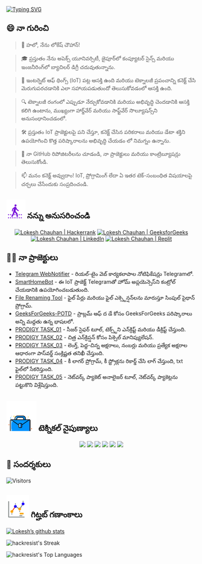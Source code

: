 [![Typing SVG](https://readme-typing-svg.demolab.com?font=Fira+Code&pause=1000&center=true&vCenter=true&width=735&lines=%F0%9F%91%8B%E0%B0%B9%E0%B0%B2%E0%B1%8B+%E0%B0%B8%E0%B0%82%E0%B0%A6%E0%B0%B0%E0%B1%8D%E0%B0%B6%E0%B0%95%E0%B1%81%E0%B0%B2%E0%B1%81.+%E0%B0%87%E0%B0%95%E0%B1%8D%E0%B0%95%E0%B0%A1%E0%B0%95%E0%B1%81+%E0%B0%B8%E0%B1%8D%E0%B0%B5%E0%B0%BE%E0%B0%97%E0%B0%A4%E0%B0%82!%F0%9F%91%8B;%F0%9F%9A%80+%E0%B0%AE%E0%B0%A8%E0%B0%82+%E0%B0%95%E0%B0%B2%E0%B0%BF%E0%B0%B8%E0%B0%BF+%E0%B0%97%E0%B1%8A%E0%B0%AA%E0%B1%8D%E0%B0%AA%E0%B0%A6%E0%B0%A8%E0%B0%82+%E0%B0%B8%E0%B1%83%E0%B0%B7%E0%B1%8D%E0%B0%9F%E0%B0%BF%E0%B0%A6%E0%B1%8D%E0%B0%A6%E0%B0%BE%E0%B0%82!+%F0%9F%9A%80;%E2%9C%A8%E0%B0%B8%E0%B0%BE%E0%B0%82%E0%B0%95%E0%B1%87%E0%B0%A4%E0%B0%BF%E0%B0%95+%E0%B0%AA%E0%B1%8D%E0%B0%B0%E0%B0%AA%E0%B0%82%E0%B0%9A%E0%B0%82%E0%B0%B2%E0%B1%8B+%E0%B0%AE%E0%B0%B0%E0%B0%BF%E0%B0%AF%E0%B1%81+%E0%B0%A6%E0%B0%BE%E0%B0%A8%E0%B0%BF+%E0%B0%AA%E0%B0%B0%E0%B0%BF%E0%B0%A7%E0%B0%BF%E0%B0%95%E0%B0%BF+%E0%B0%AE%E0%B0%BF%E0%B0%82%E0%B0%9A%E0%B0%BF.+%E2%9C%A8)](https://git.io/typing-svg)

## 😄 నా గురించి
> 👋 హలో, నేను లోకేష్ చౌహాన్!

> 🎓 ప్రస్తుతం నేను అపెక్స్ యూనివర్సిటీ, జైపూర్‌లో కంప్యూటర్ సైన్స్ మరియు ఇంజనీరింగ్‌లో బ్యాచిలర్ డిగ్రీ చదువుతున్నాను.

> 🌟 ఇంటర్నెట్ ఆఫ్ థింగ్స్ (IoT) పట్ల ఆసక్తి ఉంది మరియు టెక్నాలజీ ప్రపంచాన్ని కనెక్ట్ చేసి మెరుగుపరచడానికి ఎలా సహాయపడుతుందో తెలుసుకోవడంలో ఆసక్తి ఉంది.

> 🔍 టెక్నాలజీ రంగంలో ఎప్పుడూ నేర్చుకోవడానికి మరియు అభివృద్ధి చెందడానికి ఆసక్తి కలిగి ఉంటాను, ముఖ్యంగా హార్డ్‌వేర్ మరియు సాఫ్ట్‌వేర్ సొల్యూషన్స్‌ని అనుసంధానించడంలో.

> 🛠 ప్రస్తుతం IoT ప్రాజెక్టులపై పని చేస్తూ, కనెక్ట్ చేసిన పరికరాలు మరియు డేటా శక్తిని ఉపయోగించి కొత్త పరిష్కారాలను అభివృద్ధి చేయడం లో నిమగ్నం ఉన్నాను.

> 🔭 నా GitHub రిపోజిటరీలను చూడండి, నా ప్రాజెక్టులు మరియు కాంట్రిబ్యూషన్లు తెలుసుకోండి.

> 📫 మనం కనెక్ట్ అవ్వుదాం! IoT, ప్రోగ్రామింగ్ లేదా ఏ ఇతర టెక్-సంబంధిత విషయాలపై చర్చలు చేసేందుకు సంప్రదించండి.

<!--
<p align="center">
  <a href="https://www.linkedin.com/in/lokeshchauhanapex/"><img src="https://img.shields.io/badge/Linkedin-10000?style=plastic&logo=LinkedIn&logoColor=FFFFFF&labelColor=2A79D7&color=2A79D7" alt="Lokesh Chauhan | LinkedIn"/></a>
  -->
  
## ![Follow Me](/icon/follow.svg) నన్ను అనుసరించండి
<p>
<p align="center">
    <a href="https://www.hackerrank.com/profile/lokeshchauhan"><img src="https://img.shields.io/badge/Hackerrank-100000?style=plastic&logo=hackerrank&logoColor=FFFFFF&labelColor=42BA3D&color=0EA608" alt="Lokesh Chauhan | Hackerrank"/></a>
    <a href="https://auth.geeksforgeeks.org/user/lokeshchauhan"><img src="https://img.shields.io/badge/GeeksforGeeks-100000?style=plastic&logo=geeksforgeeks&logoColor=FFFFFF&labelColor=42BA3D&color=23891F" alt="Lokesh Chauhan | GeeksforGeeks"/></a>
  <a href="https://www.linkedin.com/in/lokeshchauhanapex/"><img src="https://img.shields.io/badge/Linkedin-10000?style=plastic&logo=LinkedIn&logoColor=FFFFFF&labelColor=2A79D7&color=2A79D7" alt="Lokesh Chauhan | LinkedIn"/></a>
    <a href="https://replit.com/@HackResist"><img src="https://img.shields.io/badge/Replit-100000?style=plastic&logo=replit&logoColor=f26207&labelColor=051E59&color=0e1525" alt="Lokesh Chauhan | Replit"/></a>
</p>

## 👨‍💻 నా ప్రాజెక్టులు
* [Telegram WebNotifier](https://github.com/HackResist/Telegram_WebNotifier) - రియల్-టైం వెబ్ కార్యకలాపాల నోటిఫికేషన్లు Telegramలో.
* [SmartHomeBot](https://github.com/HackResist/SmartHomeBot) - ఈ IoT ప్రాజెక్ట్ Telegramతో హోమ్ అప్లయెన్సెస్‌ని కంట్రోల్ చేయడానికి ఉపయోగించబడుతుంది.
* [File Renaming Tool](https://github.com/HackResist/File-Renaming-Tool) - ఫైల్ పేర్లు మరియు ఫైల్ ఎక్స్టెన్షన్‌లను మారుస్తూ సింపుల్ పైథాన్ ప్రోగ్రామ్.
* [GeeksForGeeks-POTD](https://github.com/HackResist/GeeksForGeeks-POTD) - ప్రాబ్లమ్ ఆఫ్ ద డే కోసం GeeksForGeeks పరిష్కారాలు అన్ని మద్దతు ఉన్న భాషలలో.
* [PRODIGY TASK_01](https://github.com/HackResist/PRODIGY_CS_01) - సీజర్ సైఫర్ టూల్, టెక్స్ట్‌ని ఎన్‌క్రిప్ట్ మరియు డీక్రిప్ట్ చేస్తుంది.
* [PRODIGY TASK_02](https://github.com/HackResist/PRODIGY_CS_02) - చిత్ర ఎన్‌క్రిప్షన్ కోసం పిక్సెల్ మానిప్యులేషన్.
* [PRODIGY TASK_03](https://github.com/HackResist/PRODIGY_CS_03) - లెంగ్త్, పెద్ద-చిన్న అక్షరాలు, నంబర్లు మరియు ప్రత్యేక అక్షరాల ఆధారంగా పాస్‌వర్డ్ సంక్లిష్టత తనిఖీ చేస్తుంది.
* [PRODIGY TASK_04](https://github.com/HackResist/PRODIGY_CS_04) - కీ లాగర్ ప్రోగ్రామ్, కీ స్ట్రోక్లను రికార్డ్ చేసి లాగ్ చేస్తుంది, txt ఫైల్‌లో సేకరిస్తుంది.
* [PRODIGY TASK_05](https://github.com/HackResist/PRODIGY_CS_05) - నెట్‌వర్క్ ప్యాకెట్ అనాలైజర్ టూల్, నెట్‌వర్క్ ప్యాకెట్లను పట్టుకొని విశ్లేషిస్తుంది.

## ![Technical Skills](/icon/Skill.svg) టెక్నికల్ నైపుణ్యాలు
<p align="center">
  <a href="https://www.open-std.org/JTC1/SC22/WG14/">
    <img src="https://skillicons.dev/icons?i=c" /></a>
 <a href=https://www.oracle.com/java/">
    <img src="https://skillicons.dev/icons?i=java" /></a>
 <a href="https://isocpp.org/">
    <img src="https://skillicons.dev/icons?i=cpp" /></a>
<a href="https://www.python.org/">
    <img src="https://skillicons.dev/icons?i=py" /></a>
<a href="https://www.gnu.org/software/bash/">
    <img src="https://skillicons.dev/icons?i=bash" /></a>
  <a href="https://ecma-international.org/publications-and-standards/standards/ecma-262/">
    <img src="https://skillicons.dev/icons?i=js" /></a>
</p>

## 👀 సందర్శకులు
![Visitors](https://moe-counter.glitch.me/get/@HackResist?theme=rule34)

## ![Github Stats](/icon/graph.svg) గిట్హబ్ గణాంకాలు
[![Lokesh’s github stats](https://github-readme-stats.vercel.app/api?username=HackResist&show_icons=true&theme=dark&count_private=true)](https://github.com/HackResist)

 ![hackresist's Streak](https://github-readme-streak-stats.herokuapp.com/?user=hackresist&theme=cobalt&hide_border=false)

  ![hackresist's Top Languages](https://github-readme-stats.vercel.app/api/top-langs/?username=hackresist&theme=cobalt&show_icons=true&hide_border=false&layout=compact)
